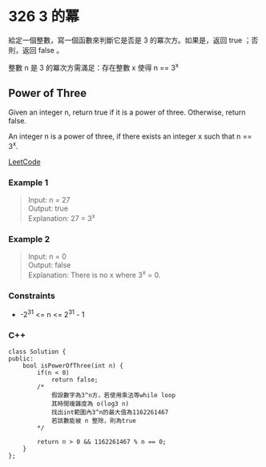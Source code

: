 # 326 3 的冪

給定一個整數，寫一個函數來判斷它是否是 3 的冪次方。如果是，返回 true ；否則，返回 false 。

整數 n 是 3 的冪次方需滿足：存在整數 x 使得 n == 3<sup>x</sup>

##  Power of Three

Given an integer n, return true if it is a power of three. Otherwise, return false.

An integer n is a power of three, if there exists an integer x such that n == 3<sup>x</sup>.
 
[LeetCode](https://leetcode.cn/problems/power-of-three/)

### Example 1

> Input: n = 27  
Output: true  
Explanation: 27 = 3<sup>x</sup>


### Example 2

> Input: n = 0  
Output: false  
Explanation: There is no x where 3<sup>x</sup> = 0.



### Constraints

* -2<sup>31</sup> <= n <= 2<sup>31</sup> - 1


### C++ 

```
class Solution {
public:
    bool isPowerOfThree(int n) {
        if(n < 0)
            return false;
        /*
            假設數字為3^n方，若使用乘法等while loop
            其時間複雜度為 o(log3 n)
            找出int範圍內3^n的最大值為1162261467
            若該數能被 n 整除，則為true
        */
       
        return n > 0 && 1162261467 % n == 0;
    }
};
```